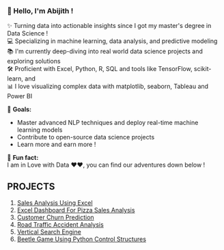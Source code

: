 ### 👋 Hello, I'm Abijith !

✨ Turning data into actionable insights since I got my master's degree in Data Science ! <br>
💻 Specializing in machine learning, data analysis, and predictive modeling  
📚 I'm currently deep-diving into real world data science projects and exploring solutions <br>
🛠️ Proficient with Excel, Python, R, SQL and tools like TensorFlow, scikit-learn, and   
📊 I love visualizing complex data with matplotlib, seaborn, Tableau and Power BI  

🎯 **Goals:**  
- Master advanced NLP techniques and deploy real-time machine learning models  
- Contribute to open-source data science projects  
- Learn more  and earn more !

🎲 **Fun fact:**  
I am in Love with Data ❤️❤, you can find our adventures down below !

## PROJECTS
1. [Sales Analysis Using Excel](https://github.com/abijithpandath/Projects/tree/main/Sales%20Analysis%20Using%20Excel)
2. [Excel Dashboard For Pizza Sales Analysis](https://github.com/abijithpandath/Projects/tree/main/Excel%20Dashboard)
3. [Customer Churn Prediction](https://github.com/abijithpandath/Projects/tree/main/Machine%20Learning%20Approaches%20to%20Customer%20Churn%20Prediction)
4. [Road Traffic Accident Analysis](https://github.com/abijithpandath/Projects/tree/main/Road%20Traffic%20Accident)
5. [Vertical Search Engine](https://github.com/abijithpandath/Projects/tree/main/Vertical%20Search%20Engine)
6. [Beetle Game Using Python Control Structures ](https://github.com/abijithpandath/Projects/tree/main/Beetle%20Game)

